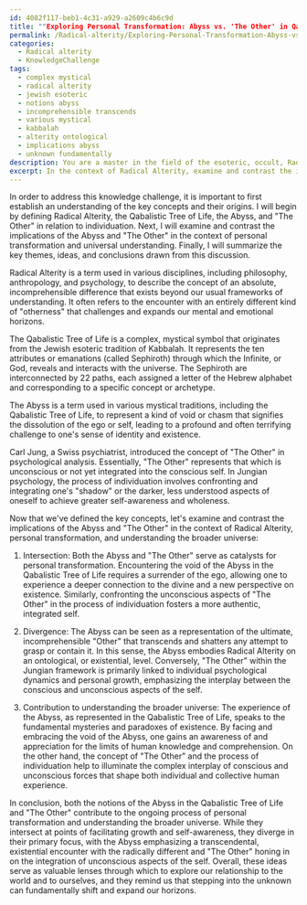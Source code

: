 ```yaml
---
id: 4082f117-beb1-4c31-a929-a2609c4b6c9d
title: ""Exploring Personal Transformation: Abyss vs. 'The Other' in Qabalah and Jungian Psychology""
permalink: /Radical-alterity/Exploring-Personal-Transformation-Abyss-vs-The-Other-in-Qabalah-and-Jungian-Psychology/
categories:
  - Radical alterity
  - KnowledgeChallenge
tags:
  - complex mystical
  - radical alterity
  - jewish esoteric
  - notions abyss
  - incomprehensible transcends
  - various mystical
  - kabbalah
  - alterity ontological
  - implications abyss
  - unknown fundamentally
description: You are a master in the field of the esoteric, occult, Radical alterity and Education. You are a writer of tests, challenges, textbooks and deep knowledge on Radical alterity for initiates and students to gain deep insights and understanding from. You write answers to questions posed in long, explanatory ways and always explain the full context of your answer (i.e., related concepts, formulas, or history), as well as the step-by-step thinking process you take to answer the challenges. Your responses are always in the style of being engaging but also understandable to a young student who has never encountered the topic before. Summarize the key themes, ideas, and conclusions at the end.
excerpt: In the context of Radical Alterity, examine and contrast the implications of the Abyss within the Qabalistic Tree of Life and the concept of "The Other" as a means of achieving individuation; how do these notions intersect, diverge, and contribute to the ongoing process of personal transformation and understanding the broader universe?
---
```

In order to address this knowledge challenge, it is important to first establish an understanding of the key concepts and their origins. I will begin by defining Radical Alterity, the Qabalistic Tree of Life, the Abyss, and "The Other" in relation to individuation. Next, I will examine and contrast the implications of the Abyss and "The Other" in the context of personal transformation and universal understanding. Finally, I will summarize the key themes, ideas, and conclusions drawn from this discussion.

Radical Alterity is a term used in various disciplines, including philosophy, anthropology, and psychology, to describe the concept of an absolute, incomprehensible difference that exists beyond our usual frameworks of understanding. It often refers to the encounter with an entirely different kind of "otherness" that challenges and expands our mental and emotional horizons.

The Qabalistic Tree of Life is a complex, mystical symbol that originates from the Jewish esoteric tradition of Kabbalah. It represents the ten attributes or emanations (called Sephiroth) through which the Infinite, or God, reveals and interacts with the universe. The Sephiroth are interconnected by 22 paths, each assigned a letter of the Hebrew alphabet and corresponding to a specific concept or archetype.

The Abyss is a term used in various mystical traditions, including the Qabalistic Tree of Life, to represent a kind of void or chasm that signifies the dissolution of the ego or self, leading to a profound and often terrifying challenge to one's sense of identity and existence.

Carl Jung, a Swiss psychiatrist, introduced the concept of "The Other" in psychological analysis. Essentially, "The Other" represents that which is unconscious or not yet integrated into the conscious self. In Jungian psychology, the process of individuation involves confronting and integrating one's "shadow" or the darker, less understood aspects of oneself to achieve greater self-awareness and wholeness.

Now that we've defined the key concepts, let's examine and contrast the implications of the Abyss and "The Other" in the context of Radical Alterity, personal transformation, and understanding the broader universe:

1. Intersection: Both the Abyss and "The Other" serve as catalysts for personal transformation. Encountering the void of the Abyss in the Qabalistic Tree of Life requires a surrender of the ego, allowing one to experience a deeper connection to the divine and a new perspective on existence. Similarly, confronting the unconscious aspects of "The Other" in the process of individuation fosters a more authentic, integrated self.

2. Divergence: The Abyss can be seen as a representation of the ultimate, incomprehensible "Other" that transcends and shatters any attempt to grasp or contain it. In this sense, the Abyss embodies Radical Alterity on an ontological, or existential, level. Conversely, "The Other" within the Jungian framework is primarily linked to individual psychological dynamics and personal growth, emphasizing the interplay between the conscious and unconscious aspects of the self.

3. Contribution to understanding the broader universe: The experience of the Abyss, as represented in the Qabalistic Tree of Life, speaks to the fundamental mysteries and paradoxes of existence. By facing and embracing the void of the Abyss, one gains an awareness of and appreciation for the limits of human knowledge and comprehension. On the other hand, the concept of "The Other" and the process of individuation help to illuminate the complex interplay of conscious and unconscious forces that shape both individual and collective human experience.

In conclusion, both the notions of the Abyss in the Qabalistic Tree of Life and "The Other" contribute to the ongoing process of personal transformation and understanding the broader universe. While they intersect at points of facilitating growth and self-awareness, they diverge in their primary focus, with the Abyss emphasizing a transcendental, existential encounter with the radically different and "The Other" honing in on the integration of unconscious aspects of the self. Overall, these ideas serve as valuable lenses through which to explore our relationship to the world and to ourselves, and they remind us that stepping into the unknown can fundamentally shift and expand our horizons.
